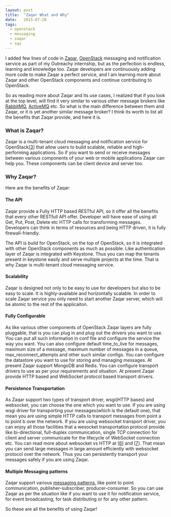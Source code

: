 ```yaml
---
layout: post
title:  "Zaqar What and Why"
date:   2015-07-28
tags:
  - openstack
  - messaging
  - zaqar
  - sqs
---
```


I added few lines of code in [Zaqar][3], [OpenStack][5] messaging and notification service as part of my Outreachy internship, but as the perfection is endless, learning and knowledge too. Zaqar developers are continuously adding more code to make Zaqar a perfect service, and I am learning more about Zaqar and other OpenStack components and continue contributing to OpenStack.

So as reading more about Zaqar and its use cases, I realized that if you look at the top level, will find it very similar to various other message brokers like [RabbitMQ][1], [ActiveMQ][2] etc. So what is the main difference between them and Zaqar, or it is yet another similar message broker? I think its worth to list all the benefits that Zaqar provide, and here it is.

### What is Zaqar?
Zaqar is a multi-tenant cloud messaging and notification service for OpenStack[[3]] that allow users to build scalable, reliable and high-performing applications. So if you want to send or receive messages between various components of your web or mobile applications Zaqar can help you. These components can be client device and server too.

### Why Zaqar?
Here are the benefits of Zaqar:  

#### The API
Zaqar provide a Fully HTTP based RESTful API, so it offer all the benefits that every other RESTfull API offer. Developer will have ease of using all Get, Put, Post, Delete etc HTTP calls for transforming messages. Developers can think in terms of resources and being HTTP driven, it is fully firewall-friendly.

The API is build for OpenStack, on the top of OpenStack, so it is integrated with other OpenStack components as much as possible. Like authentication layer of Zaqar is integrated with Keystone. Thus you can map the tenants present in keystone easily and serve multiple projects at the time. That is why Zaqar is multi-tenant cloud messaging service.

#### Scalability
Zaqar is designed not only to be easy to use for developers but also to be easy to scale. It is highly-available and horizontally scalable. In order to scale Zaqar service you only need to start another Zaqar server, which will be atomic to the rest of the applicaiton.

#### Fully Configurable
As like various other components of OpenStack Zaqar layers are fully pluggable, that is you can plug in and plug out the drivers you want to use. You can put all such information in conf file and configure the service the way you want. You can also configure default time_to_live for messages, maximum size of a message, maximum number of messages in a queue, max_reconnect_attempts and other such similar configs. You can configure the datastore you want to use for storing and managing messages. At present Zaqar support MongoDB and Redis. You can configure transport drivers to use as per your requirements and situation. At present Zaqar provide HTTP based and WebSocket protocol based transport drivers.

#### Persistence Transportation
As Zaqar support two types of transport driver, wsgi(HTTP bases) and websocket, you can choose the one which you want to use. If you are using wsgi driver for transporting your messages(which is the default one), that mean you are using simple HTTP calls to transport messages from point a to point b over the network. If you are using websocket transport driver, you can enjoy all those facilities that a wesocket transportation protocol provide like bi-directional, full-duplex communication, single TCP connection for client and server communicate for the lifecycle of WebSocket connection etc. You can read more about websocket vs HTTP at [[6]] and [[7]]. That mean you can send large messages in large amount efficiently with websocket protocol over the network. Thus you can persistently transport your messages safely if you are using Zaqar.

#### Multiple Messaging patterns
Zaqar support various [messaging patterns][4], like point to point communication, publisher-subscriber, producer-consumer. So you can use Zaqar as per the situation like if you want to use it for notification service, for event broadcasting, for task distributing or for any other pattern.

So these are all the benefits of using Zaqar!

[1]: http://rabbitmq.com/
[2]: http://activemq.apache.org/
[3]: https://wiki.openstack.org/wiki/Zaqar
[4]: https://wiki.openstack.org/wiki/Zaqar/Use_Cases
[5]: http://openstack.org/
[6]: http://enterprisewebbook.com/ch8_websockets.html
[7]: http://blog.arungupta.me/rest-vs-websocket-comparison-benchmarks/
